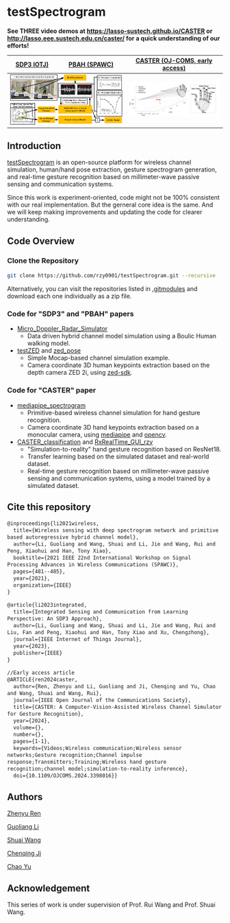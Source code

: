 # testSpectrogram

**See THREE video demos at <https://lasso-sustech.github.io/CASTER> or <http://lasso.eee.sustech.edu.cn/caster/> for a quick understanding of our efforts!**

<table>
<thead>
  <tr>
    <th><a href="https://ieeexplore.ieee.org/abstract/document/10233699">SDP3 IOTJ)</a></th>
    <th><a href="https://ieeexplore.ieee.org/abstract/document/9593198">PBAH (SPAWC)</a></th>
    <th><a href="https://doi.org/10.1109/ojcoms.2024.3398016">CASTER (OJ-COMS, early access)</a></th>
    <!-- <th><a href="https://www.bilibili.com/video/BV14G411y7nn/?spm_id_from=333.999.0.0&vd_source=acf5c2e5837a698024101aaf6bf0d161">Video demo on bilibili (chinese)</a></th> -->
  </tr>
</thead>
<tbody>
  <tr>
    <td colspan="2"><img src="./README.assets/DAHC.png"></td>
    <td><img src="./README.assets/channel_simulation.png"></td>
    <!-- <td><a href="https://www.bilibili.com/video/BV14G411y7nn/?spm_id_from=333.999.0.0&vd_source=acf5c2e5837a698024101aaf6bf0d161"><img src="./README.assets/image-20231116131857577.png"></a></td> -->
  </tr>
</tbody>
</table>

## Introduction

[testSpectrogram](https://github.com/rzy0901/testSpectrogram) is an open-source platform for wireless channel simulation, human/hand pose extraction, gesture spectrogram generation, and real-time gesture recognition based on millimeter-wave passive sensing and communication systems.

<!-- Detailed documentation, source codes, and paper information will be coming soon (maybe after paper acceptance). -->
Since this work is experiment-oriented, code might not be 100% consistent with our real implementation. But the gerneral core idea is the same. And we will keep making improvements and updating the code for clearer understanding. 

## Code Overview

### Clone the Repository

```bash
git clone https://github.com/rzy0901/testSpectrogram.git --recursive
```
Alternatively, you can visit the repositories listed in [.gitmodules](.gitmodules) and download each one individually as a zip file.

### Code for "SDP3" and "PBAH" papers

+ [Micro_Doppler_Radar_Simulator](./Micro_Doppler_Radar_Simulator)
  + Data driven hybrid channel model simulation using a Boulic Human walking model.
+ [testZED](https://github.com/rzy0901/testZED) and [zed_pose](./zed_pose)
  + Simple Mocap-based channel simulation example.
  + Camera coordinate 3D human keypoints extraction based on the depth camera ZED 2i, using [zed-sdk](https://github.com/stereolabs/zed-sdk).

### Code for "CASTER" paper

+ [mediapipe_spectrogram](https://github.com/rzy0901/mediapipe_spectrogram)
  + Primitive-based wireless channel simulation for hand gesture recognition.
  + Camera coordinate 3D hand keypoints extraction based on a monocular camera, using [mediapipe](https://github.com/google/mediapipe) and [opencv](https://github.com/opencv/opencv).
+ [CASTER_classification](https://github.com/rzy0901/CASTER_classification) and [RxRealTime_GUI_rzy](https://github.com/rzy0901/RxRealTime_GUI_rzy/tree/master)
  + "Simulation-to-reality" hand gesture recognition based on ResNet18.
  + Transfer learning based on the simulated dataset and real-world dataset.
  + Real-time gesture recognition based on millimeter-wave passive sensing and communication systems, using a model trained by a simulated dataset.

## Cite this repository

```
@inproceedings{li2021wireless,
  title={Wireless sensing with deep spectrogram network and primitive based autoregressive hybrid channel model},
  author={Li, Guoliang and Wang, Shuai and Li, Jie and Wang, Rui and Peng, Xiaohui and Han, Tony Xiao},
  booktitle={2021 IEEE 22nd International Workshop on Signal Processing Advances in Wireless Communications (SPAWC)},
  pages={481--485},
  year={2021},
  organization={IEEE}
}
```

```
@article{li2023integrated,
  title={Integrated Sensing and Communication from Learning Perspective: An SDP3 Approach},
  author={Li, Guoliang and Wang, Shuai and Li, Jie and Wang, Rui and Liu, Fan and Peng, Xiaohui and Han, Tony Xiao and Xu, Chengzhong},
  journal={IEEE Internet of Things Journal},
  year={2023},
  publisher={IEEE}
}
```

```
//Early access article
@ARTICLE{ren2024caster,
  author={Ren, Zhenyu and Li, Guoliang and Ji, Chenqing and Yu, Chao and Wang, Shuai and Wang, Rui},
  journal={IEEE Open Journal of the Communications Society}, 
  title={CASTER: A Computer-Vision-Assisted Wireless Channel Simulator for Gesture Recognition}, 
  year={2024},
  volume={},
  number={},
  pages={1-1},
  keywords={Videos;Wireless communication;Wireless sensor networks;Gesture recognition;Channel impulse response;Transmitters;Training;Wireless hand gesture recognition;channel model;simulation-to-reality inference},
  doi={10.1109/OJCOMS.2024.3398016}}
```

## Authors

[Zhenyu Ren](https://github.com/rzy0901)

[Guoliang Li](https://github.com/GuoliangLI1998)

[Shuai Wang](https://github.com/bearswang)

[Chenqing Ji](https://github.com/Jcq242818)

[Chao Yu](https://github.com/Ychao12032212)

## Acknowledgement

This series of work is under supervision of Prof. Rui Wang and Prof. Shuai Wang.

